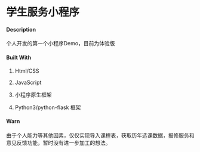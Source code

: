 # 学生服务小程序

#### Description
个人开发的第一个小程序Demo，目前为体验版

#### Built With
1.  Html/CSS

2.  JavaScript

2.  小程序原生框架

3.  Python3/python-flask 框架

#### Warn
由于个人能力等其他因素，仅仅实现导入课程表，获取历年选课数据，报修服务和意见反馈功能，暂时没有进一步加工的想法。
